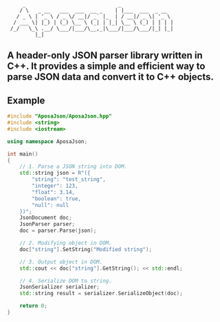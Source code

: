 ```
     _                              _                 
    / \   _ __   ___  ___  __ _    | |___  ___  _ __  
   / _ \ | '_ \ / _ \/ __|/ _` |_  | / __|/ _ \| '_ \ 
  / ___ \| |_) | (_) \__ \ (_| | |_| \__ \ (_) | | | |
 /_/   \_\ .__/ \___/|___/\__,_|\___/|___/\___/|_| |_|
         |_|                        
```

## A header-only JSON parser library written in C++. It provides a simple and efficient way to parse JSON data and convert it to C++ objects.

## Example

~~~~~~~~~~cpp
#include "AposaJson/AposaJson.hpp"
#include <string>
#include <iostream>

using namespace AposaJson;

int main()
{
    // 1. Parse a JSON string into DOM.
    std::string json = R"({
        "string": "test_string",
        "integer": 123,
        "float": 3.14,
        "boolean": true,
        "null": null
    })";
    JsonDocument doc;
    JsonParser parser;
    doc = parser.Parse(json);

    // 2. Modifying object in DOM.
    doc["string"].SetString("Modified string");

    // 3. Output object in DOM.
    std::cout << doc["string"].GetString(); << std::endl;

    // 4. Serialize DOM to string.
    JsonSerializer serializer;
    std::string result = serializer.SerializeObject(doc);

    return 0;
}
~~~~~~~~~~
